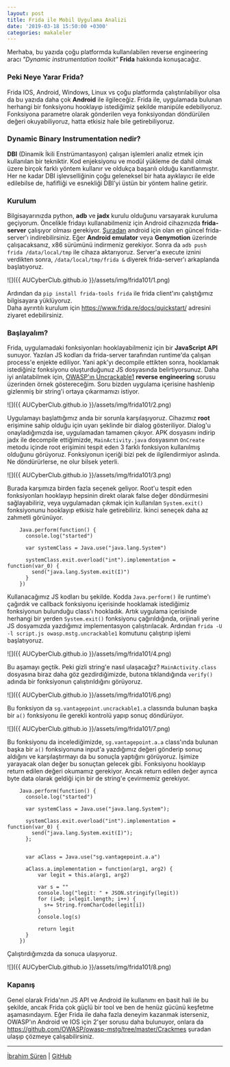 ```yaml
---
layout: post
title: Frida ile Mobil Uygulama Analizi
date: '2019-03-18 15:50:00 +0300'
categories: makaleler
---
```


Merhaba, bu yazıda çoğu platformda kullanılabilen reverse engineering aracı *"Dynamic instrumentation toolkit"* **Frida**
hakkında konuşacağız.

### Peki Neye Yarar Frida?
Frida IOS, Android, Windows, Linux vs çoğu platformda çalıştırılabiliyor olsa da bu yazıda daha çok **Android** ile ilgileceğiz. Frida ile, uygulamada bulunan herhangi bir fonksiyonu hooklayıp istediğimiz şekilde manipüle edebiliyoruz. Fonksiyona parametre olarak gönderilen veya fonksiyondan döndürülen değeri okuyabiliyoruz, hatta etkisiz hale bile getirebiliyoruz.

### Dynamic Binary Instrumentation nedir?
**DBI** (Dinamik İkili Enstrümantasyon) çalışan işlemleri analiz etmek için kullanılan bir tekniktir. Kod enjeksiyonu ve modül yükleme de dahil olmak üzere birçok farklı yöntem kullanır ve oldukça başarılı olduğu kanıtlanmıştır.
Her ne kadar DBI işlevselliğinin çoğu geleneksel bir hata ayıklayıcı ile elde edilebilse de, hafifliği ve esnekliği DBI'yi üstün bir yöntem haline getirir.


### Kurulum
Bilgisayarınızda python, **adb** ve **jadx** kurulu olduğunu varsayarak kuruluma geçiyorum.
Öncelikle fridayı kullanabilmeniz için Android cihazınızda **frida-server** çalışıyor olması gerekiyor. <a href="https://github.com/frida/frida/releases">Şuradan</a> android için olan en güncel frida-server'ı indirebilirsiniz. Eğer **Android emulator** veya **Genymotion** üzerinde çalışacaksanız, x86 sürümünü indirmeniz gerekiyor. Sonra da ```adb push frida /data/local/tmp``` ile cihaza aktarıyoruz. Server'a execute iznini verdikten sonra, ```/data/local/tmp/frida &``` diyerek frida-server'ı arkaplanda başlatıyoruz.

![]({{ AUCyberClub.github.io }}/assets/img/frida101/1.png)


Ardından da ```pip install frida-tools frida``` ile frida client'ını çalıştığımız bilgisayara yüklüyoruz.<br>
Daha ayrıntılı kurulum için https://www.frida.re/docs/quickstart/ adresini ziyaret edebilirsiniz.

### Başlayalım?
Frida, uygulamadaki fonksiyonları hooklayabilmeniz için bir **JavaScript API** sunuyor. Yazılan JS kodları da frida-server tarafından runtime'da çalışan process'e enjekte ediliyor. Yani apk'yı decompile ettikten sonra, hooklamak istediğiniz fonksiyonu oluşturduğunuz JS dosyasında belirtiyorsunuz. Daha iyi anlatabilmek için, <a href="https://github.com/OWASP/owasp-mstg/tree/master/Crackmes/Android/Level_01">OWASP'ın Uncrackable1</a> **reverse engineering** sorusu üzerinden örnek göstereceğim. Soru bizden uygulama içerisine hashlenip gizlenmiş bir string'i ortaya çıkarmamızı istiyor.

![]({{ AUCyberClub.github.io }}/assets/img/frida101/2.png)

Uygulamayı başlattığımız anda bir sorunla karşılaşıyoruz. Cihazımız **root** erişimine sahip olduğu için uyarı şeklinde bir dialog gösteriliyor. Dialog'u onayladığımızda ise, uygulamadan tamamen çıkıyor. APK dosyasını indirip jadx ile decompile ettiğimizde, ```MainActivity.java``` dosyasının ``OnCreate`` metodu içinde root erişimini tespit eden 3 farklı fonksiyon kullanılmış olduğunu görüyoruz. Fonksiyonun içeriği bizi pek de ilgilendirmiyor aslında. Ne döndürürlerse, ne olur bilsek yeterli.	

![]({{ AUCyberClub.github.io }}/assets/img/frida101/3.png)

Burada karşımıza birden fazla seçenek geliyor. Root'u tespit eden fonksiyonları hooklayıp hepsinin direkt olarak false değer döndürmesini sağlayabiliriz, veya uygulamadan çıkmak için kullanılan ```System.exit()``` fonksiyonunu hooklayıp etkisiz hale getirebiliriz. İkinci seneçek daha az zahmetli görünüyor.

```
	Java.perform(function() {
	  console.log("started")

	  var systemClass = Java.use("java.lang.System")

	  systemClass.exit.overload("int").implementation = function(var_0) {
	    send("java.lang.System.exit(I)")
	  }
	})
```

Kullanacağımız JS kodları bu şekilde. Kodda ```Java.perform()``` ile runtime'ı çağırdık ve callback fonksiyonu içerisinde hooklamak istediğimiz fonksiyonun bulunduğu class'ı hookladık. Artık uygulama içerisinde herhangi bir yerden ```System.exit()``` fonksiyonu çağırıldığında, orijinali yerine JS dosyamızda yazdığımız implementasyon çalıştırılacak.
Ardından ```frida -U -l script.js owasp.mstg.uncrackable1``` komutunu çalıştırıp işlemi başlatıyoruz.

![]({{ AUCyberClub.github.io }}/assets/img/frida101/4.png)

Bu aşamayı geçtik. Peki gizli string'e nasıl ulaşacağız? ```MainActivity.class``` dosyasına biraz daha göz gezdirdiğimizde, butona tıklandığında ```verify()``` adında bir fonksiyonun çalıştırıldığını görüyoruz.

![]({{ AUCyberClub.github.io }}/assets/img/frida101/6.png)

Bu fonksiyon da ```sg.vantagepoint.uncrackable1.a``` classında bulunan başka bir ```a()``` fonksiyonu ile gerekli kontrolü yapıp sonuç döndürüyor.

![]({{ AUCyberClub.github.io }}/assets/img/frida101/7.png)

Bu fonksiyonu da incelediğimizde, ```sg.vantagepoint.a.a``` class'ında bulunan başka bir ```a()``` fonksiyonuna input'a yazdığımız değeri gönderip sonuç aldığını ve karşılaştırmayı da bu sonuçla yaptığını görüyoruz. İşimize yarayacak olan değer bu sonuçtan gelecek gibi. Fonksiyonu hooklayıp return edilen değeri okumamız gerekiyor. Ancak return edilen değer ayrıca byte data olarak geldiği için bir de string'e çevirmemiz gerekiyor.

```
	Java.perform(function() {
	  console.log("started")

	  var systemClass = Java.use("java.lang.System");

	  systemClass.exit.overload("int").implementation = function(var_0) {
	    send("java.lang.System.exit(I)");
	  };


	  var aClass = Java.use("sg.vantagepoint.a.a")

	  aClass.a.implementation = function(arg1, arg2) {
	      var legit = this.a(arg1, arg2)

	      var s = ""  
	      console.log("legit: " + JSON.stringify(legit))
	      for (i=0; i<legit.length; i++) {
	        s+= String.fromCharCode(legit[i])
	      }
	      console.log(s)

	      return legit
	  }
	})
```

Çalıştırdığımızda da sonuca ulaşıyoruz.

![]({{ AUCyberClub.github.io }}/assets/img/frida101/8.png)

### Kapanış
Genel olarak Frida'nın JS API ve Android ile kullanımı en basit hali ile bu şekilde, ancak Frida çok güçlü bir tool ve ben de henüz gücünü keşfetme aşamasındayım. Eğer Frida ile daha fazla deneyim kazanmak isterseniz, OWASP'ın Android ve IOS için 2'şer sorusu daha bulunuyor, onlara da <a href="https://github.com/OWASP/owasp-mstg/tree/master/Crackmes">https://github.com/OWASP/owasp-mstg/tree/master/Crackmes</a> şuradan ulaşıp çözmeye çalışabilirsiniz.

----------------
[İbrahim Süren](https://twitter.com/ibrahimsn98) | [GitHub](https://github.com/ibrahimsn98)
